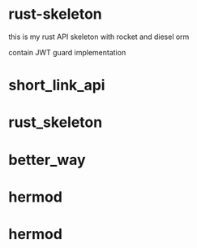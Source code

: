 # rust-skeleton

this is my rust API skeleton with rocket and diesel orm

contain JWT guard implementation
# short_link_api
# rust_skeleton
# better_way
# hermod
# hermod
